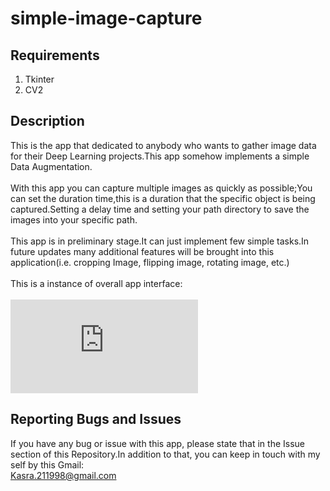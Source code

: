 # simple-image-capture

##  Requirements

1) Tkinter
2) CV2

## Description

This is the app that dedicated to anybody who wants to gather image data for their Deep Learning projects.This app somehow implements a simple Data Augmentation.\
\
With this app you can capture multiple images as quickly as possible;You can set the duration time,this is a duration that the specific object is being captured.Setting a delay time and setting your path directory to save the images into your specific path.\
\
This app is in preliminary stage.It can just implement few simple tasks.In future updates many additional features will be brought into this application(i.e. cropping Image, flipping image, rotating image, etc.)\
\
This is a instance of overall app interface:\
\
![alt text](https://www.linkpicture.com/view.php?img=LPic5ff95bca455561091165693 "App Interface")


## Reporting Bugs and Issues

If you have any bug or issue with this app, please state that in the Issue section of this Repository.In addition to that, you can keep in touch with my self by this Gmail:\
Kasra.211998@gmail.com
